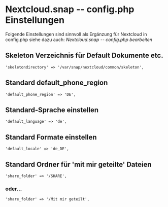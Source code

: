 # Nextcloud.snap -- config.php Einstellungen

Folgende Einstellungen sind sinnvoll als Ergänzung für Nextcloud in config.php siehe dazu auch: *Nextcloud.snap -- config.php bearbeiten*

## Skeleton Verzeichnis für Default Dokumente etc.

```
'skeletondirectory' => '/var/snap/nextcloud/common/skeleton',
```

## Standard **default_phone_region**

```
'default_phone_region' => 'DE',
```

## Standard-Sprache einstellen

```
'default_language' => 'de',
```

## Standard Formate einstellen

```
'default_locale' => 'de_DE',
```

## Standard Ordner für 'mit mir geteilte' Dateien

```
'share_folder' => '/SHARE',
```

### oder...

```
'share_folder' => '/Mit mir geteilt',
```